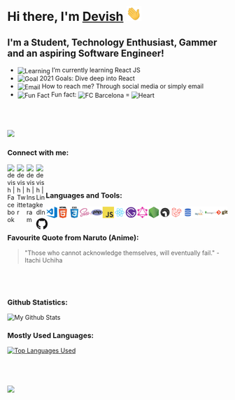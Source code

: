 # Hi there, I'm [Devish](https://www.devish.com.np) <img src="https://raw.githubusercontent.com/ABSphreak/ABSphreak/master/gifs/Hi.gif" width="35px">

## I'm a Student, Technology Enthusiast, Gammer and an aspiring Software Engineer!

- <img align="center" alt="Learning" width="26px" src="https://img.icons8.com/cute-clipart/64/000000/learning.png" /> I’m currently learning React JS 
- <img align="center" alt="Goal" width="26px" src="https://img.icons8.com/fluent/100/000000/goal.png" /> 2021 Goals: Dive deep into React
- <img align="center" alt="Email" width="26px" src="https://img.icons8.com/clouds/100/000000/email.png" /> How to reach me? Through social media or simply email
- <img align="center" alt="Fun Fact" width="26px" src="https://img.icons8.com/color/100/000000/light-on.png" /> Fun fact: <img align="center" alt="FC Barcelona" width="26px" src="https://cdn.worldvectorlogo.com/logos/fc-barcelona.svg" /> = <img align="center" alt="Heart" width="26px" src="https://cdn.worldvectorlogo.com/logos/heart.svg" />

## <br />
![](https://komarev.com/ghpvc/?username=devishbaidawarchhetri&label=PROFILE+VIEWS&color=blue)

### Connect with me:

[<img align="left" alt="devish | Facebook" width="22px" src="https://cdn.worldvectorlogo.com/logos/facebook-4.svg" />](https://https://facebook.com/devishchhetri)
[<img align="left" alt="devish | Twitter" width="22px" src="https://cdn.worldvectorlogo.com/logos/twitter-4.svg" />](https://https://twitter.com/devishchhetri)
[<img align="left" alt="devish | Instagram" width="22px" src="https://cdn.worldvectorlogo.com/logos/instagram-2-1.svg" />](https://www.instagram.com/devish$chhetri/)
[<img align="left" alt="devish | LinkedIn" width="22px" src="https://cdn.worldvectorlogo.com/logos/linkedin-icon-2.svg" />](https://www.linkedin.com/in/devishchhetri/)

## <br />
### Languages and Tools:

<img align="left" alt="Visual Studio Code" width="26px" src="https://raw.githubusercontent.com/github/explore/80688e429a7d4ef2fca1e82350fe8e3517d3494d/topics/visual-studio-code/visual-studio-code.png" />
<img align="left" alt="html5" width="26px" src="https://raw.githubusercontent.com/github/explore/80688e429a7d4ef2fca1e82350fe8e3517d3494d/topics/html/html.png" />
<img align="left" alt="CSS3" width="26px" src="https://raw.githubusercontent.com/github/explore/80688e429a7d4ef2fca1e82350fe8e3517d3494d/topics/css/css.png" />
<img align="left" alt="sass" width="26px" src="https://raw.githubusercontent.com/github/explore/80688e429a7d4ef2fca1e82350fe8e3517d3494d/topics/sass/sass.png" />
<img align="left" alt="PHP" width="26px" src="https://raw.githubusercontent.com/github/explore/80688e429a7d4ef2fca1e82350fe8e3517d3494d/topics/php/php.png" />
<img align="left" alt="JavaScript" width="26px" src="https://raw.githubusercontent.com/github/explore/80688e429a7d4ef2fca1e82350fe8e3517d3494d/topics/javascript/javascript.png" />
<img align="left" alt="react" width="26px" src="https://raw.githubusercontent.com/github/explore/80688e429a7d4ef2fca1e82350fe8e3517d3494d/topics/react/react.png" />
<img align="left" alt="Gatsby" width="26px" src="https://raw.githubusercontent.com/github/explore/e94815998e4e0713912fed477a1f346ec04c3da2/topics/gatsby/gatsby.png" />
<img align="left" alt="graphql" width="26px" src="https://raw.githubusercontent.com/github/explore/80688e429a7d4ef2fca1e82350fe8e3517d3494d/topics/graphql/graphql.png" />
<img align="left" alt="Node.js" width="26px" src="https://raw.githubusercontent.com/github/explore/80688e429a7d4ef2fca1e82350fe8e3517d3494d/topics/nodejs/nodejs.png" />
<img align="left" alt="deno" width="26px" src="https://raw.githubusercontent.com/github/explore/361e2821e2dea67711cde99c9c40ed357061cf27/topics/deno/deno.png" />
<img align="left" alt="laravel" width="26px" src="https://raw.githubusercontent.com/github/explore/80688e429a7d4ef2fca1e82350fe8e3517d3494d/topics/laravel/laravel.png" />
<img align="left" alt="SQL" width="26px" src="https://raw.githubusercontent.com/github/explore/80688e429a7d4ef2fca1e82350fe8e3517d3494d/topics/sql/sql.png" />
<img align="left" alt="mysql" width="26px" src="https://raw.githubusercontent.com/github/explore/80688e429a7d4ef2fca1e82350fe8e3517d3494d/topics/mysql/mysql.png" />
<img align="left" alt="MongoDB" width="26px" src="https://raw.githubusercontent.com/github/explore/80688e429a7d4ef2fca1e82350fe8e3517d3494d/topics/mongodb/mongodb.png" />
<img align="left" alt="git" width="26px" src="https://raw.githubusercontent.com/github/explore/80688e429a7d4ef2fca1e82350fe8e3517d3494d/topics/git/git.png" />
<img align="left" alt="GitHub" width="26px" src="https://raw.githubusercontent.com/github/explore/78df643247d429f6cc873026c0622819ad797942/topics/github/github.png" />

## <br />
### Favourite Quote from Naruto (Anime): 
> "Those who cannot acknowledge themselves, will eventually fail." - Itachi Uchiha

## <br />
### Github Statistics:

![My Github Stats](https://github-readme-stats.vercel.app/api?username=DevishBaidawarChhetri&show_icons=true&theme=tokyonight)


### Mostly Used Languages:

[![Top Languages Used](https://github-readme-stats.vercel.app/api/top-langs/?username=DevishBaidawarChhetri&layout=compact&theme=tokyonight)](https://github.com/devishbaidawarchhetri)

## <br />
<img src='https://github-profile-trophy.vercel.app/?username=DevishBaidawarChhetri&theme=dracula&column=7&margin-w=15&margin-h=15%20(https://github.com/ryo-ma/github-profile-trophy)' />

